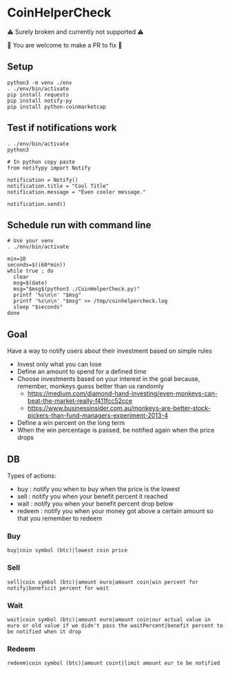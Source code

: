 # CoinHelperCheck

⚠️ Surely broken and currently not supported ⚠️

💙 You are welcome to make a PR to fix 💙

## Setup

```
python3 -m venv ./env
. ./env/bin/activate
pip install requests
pip install notify-py
pip install python-coinmarketcap
```

## Test if notifications work

```
. ./env/bin/activate
python3

# In python copy paste
from notifypy import Notify

notification = Notify()
notification.title = "Cool Title"
notification.message = "Even cooler message."

notification.send()
```

## Schedule run with command line

```
# Use your venv
. ./env/bin/activate

min=10
seconds=$((60*min))
while true ; do
  clear
  msg=$(date)
  msg="$msg$(python3 ./CoinHelperCheck.py)"
  printf '%s\n\n' "$msg"
  printf '%s\n\n' "$msg" >> /tmp/coinhelpercheck.log
  sleep "$seconds"
done
```

## Goal

Have a way to notify users about their investment based on simple rules

- Invest only what you can lose
- Define an amount to spend for a defined time
- Choose investments based on your interest in the goal because, remember, monkeys guess better than us randomly
  - https://medium.com/diamond-hand-investing/even-monkeys-can-beat-the-market-really-f411fcc52cce
  - https://www.businessinsider.com.au/monkeys-are-better-stock-pickers-than-fund-managers-experiment-2013-4
- Define a win percent on the long term
- When the win percentage is passed, be notified again when the price drops

## DB

Types of actions:

- buy     : notify you when to buy when the price is the lowest
- sell    : notify you when your benefit percent it reached
- wait    : notify you when your benefit percent drop below
- redeem  : notify you when your money got above a certain amount so that you remember to redeem

### Buy

```
buy|coin symbol (btc)|lowest coin price
```

### Sell

```
sell|coin symbol (btc)|amount euro|amount coin|win percent for notify|beneficit percent for wait
```

### Wait

```
wait|coin symbol (btc)|amount euro|amount coin|our actual value in euro or old value if we didn't pass the waitPercent|benefit percent to be notified when it drop
```

### Redeem

```
redeem|coin symbol (btc)|amount coint|limit amount eur to be notified
```
